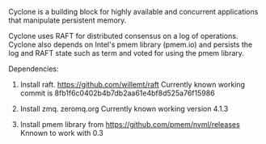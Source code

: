 Cyclone is a building block for highly available and concurrent applications
that manipulate persistent memory.

Cyclone uses RAFT for distributed consensus on a log of operations. Cyclone also
depends on Intel's pmem library (pmem.io) and persists the log and RAFT state
such as term and voted for using the pmem library.

Dependencies:

1. Install raft. https://github.com/willemt/raft Currently known working commit
is 8fb1f6c0402b4b7db2aa61e4bf8d525a76f15986


2. Install zmq. zeromq.org Currently known working version 4.1.3

3. Install pmem library from https://github.com/pmem/nvml/releases Knnown to
work with 0.3


